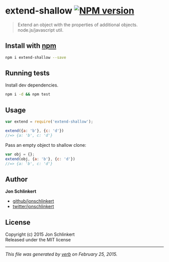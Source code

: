 # extend-shallow [![NPM version](https://badge.fury.io/js/extend-shallow.svg)](http://badge.fury.io/js/extend-shallow)

> Extend an object with the properties of additional objects. node.js/javascript util.

## Install with [npm](npmjs.org)

```bash
npm i extend-shallow --save
```

## Running tests
Install dev dependencies.

```bash
npm i -d && npm test
```


## Usage

```js
var extend = require('extend-shallow');

extend({a: 'b'}, {c: 'd'})
//=> {a: 'b', c: 'd'}
```

Pass an empty object to shallow clone:

```js
var obj = {};
extend(obj, {a: 'b'}, {c: 'd'})
//=> {a: 'b', c: 'd'}
```

## Author

**Jon Schlinkert**
 
+ [github/jonschlinkert](https://github.com/jonschlinkert)
+ [twitter/jonschlinkert](http://twitter.com/jonschlinkert) 

## License
Copyright (c) 2015 Jon Schlinkert  
Released under the MIT license

***

_This file was generated by [verb](https://github.com/assemble/verb) on February 25, 2015._